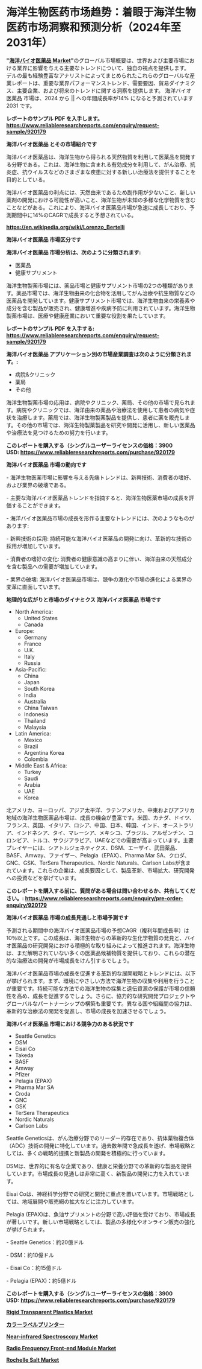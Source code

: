 <p><h1>海洋生物医药市场趋势：着眼于海洋生物医药市场洞察和预测分析（2024年至2031年）</h1></p><p><strong>"<a href="https://www.reliableresearchreports.com/marine-biopharmaceutical-r920179">海洋バイオ医薬品 Market</a>"</strong>のグローバル市場概要は、世界および主要市場における業界に影響を与える主要なトレンドについて、独自の視点を提供します。 デルの最も経験豊富なアナリストによってまとめられたこれらのグローバルな産業レポートは、重要な業界パフォーマンストレンド、需要要因、貿易ダイナミクス、主要企業、および将来のトレンドに関する洞察を提供します。 海洋バイオ医薬品 市場は、2024 から || への年間成長率が14% になると予測されています2031 です。</p>
<p><strong>レポートのサンプル PDF を入手します。</strong><strong><a href="https://www.reliableresearchreports.com/enquiry/request-sample/920179">https://www.reliableresearchreports.com/enquiry/request-sample/920179</a></strong></p>
<p><strong>海洋バイオ医薬品 とその市場紹介です</strong></p>
<p><p>海洋バイオ医薬品は、海洋生物から得られる天然物質を利用して医薬品を開発する分野である。これは、海洋生物に含まれる有効成分を利用して、がん治療、抗炎症、抗ウイルスなどのさまざまな疾患に対する新しい治療法を提供することを目的としている。</p><p>海洋バイオ医薬品の利点には、天然由来であるため副作用が少ないこと、新しい薬剤の開発における可能性が高いこと、海洋生物が未知の多様な化学物質を含むことなどがある。これにより、海洋バイオ医薬品市場が急速に成長しており、予測期間中に14%のCAGRで成長すると予想されている。</p><a href="https://en.wikipedia.org/wiki/Lorenzo_Bertelli"></a></p>
<p><strong><a href="https://en.wikipedia.org/wiki/Lorenzo_Bertelli">https://en.wikipedia.org/wiki/Lorenzo_Bertelli</a></strong></p>
<p><strong>海洋バイオ医薬品&nbsp;市場区分です</strong><strong></strong></p>
<p><strong>海洋バイオ医薬品 市場分析は、次のように分類されます:</strong>&nbsp;</p>
<p><ul><li>医薬品</li><li>健康サプリメント</li></ul></p>
<p><p>海洋生物製薬市場には、薬品市場と健康サプリメント市場の2つの種類があります。薬品市場では、海洋生物由来の化合物を活用してがん治療や抗生物質などの医薬品を開発しています。健康サプリメント市場では、海洋生物由来の栄養素や成分を含む製品が販売され、健康増進や疾病予防に利用されています。海洋生物製薬市場は、医療や健康産業において重要な役割を果たしています。</p></p>
<p><strong>レポートのサンプル PDF を入手する: <a href="https://www.reliableresearchreports.com/enquiry/request-sample/920179">https://www.reliableresearchreports.com/enquiry/request-sample/920179</a></strong></p>
<p><strong> 海洋バイオ医薬品 アプリケーション別の市場産業調査は次のように分類されます。:</strong></p>
<p><ul><li>病院&クリニック</li><li>薬局</li><li>その他</li></ul></p>
<p><p>海洋生物製薬市場の応用は、病院やクリニック、薬局、その他の市場で見られます。病院やクリニックでは、海洋由来の薬品や治療法を使用して患者の病気や症状を治療します。薬局では、海洋生物製薬製品を提供し、患者に薬を販売します。その他の市場では、海洋生物製薬製品を研究や開発に活用し、新しい医薬品や治療法を見つけるための努力を行います。</p></p>
<p><strong>このレポートを購入する（シングルユーザーライセンスの価格：3900 USD:</strong><strong>&nbsp;<a href="https://www.reliableresearchreports.com/purchase/920179">https://www.reliableresearchreports.com/purchase/920179</a></strong></p>
<p><strong>海洋バイオ医薬品 市場の動向です</strong></p>
<p><p>- 海洋生物医薬市場に影響を与える先端トレンドは、新興技術、消費者の嗜好、および業界の破壊である。</p><p>- 主要な海洋バイオ医薬品トレンドを指摘すると、海洋生物医薬市場の成長を評価することができます。</p><p>- 海洋バイオ医薬品市場の成長を形作る主要なトレンドには、次のようなものがあります:</p><p>- 新興技術の採用: 持続可能な海洋バイオ医薬品の開発に向け、革新的な技術の採用が増加しています。</p><p>- 消費者の嗜好の変化: 消費者の健康意識の高まりに伴い、海洋由来の天然成分を含む製品への需要が増加しています。</p><p>- 業界の破壊: 海洋バイオ医薬品市場は、競争の激化や市場の進化による業界の変革に直面しています。</p></p>
<p><strong>地理的な広がりと市場のダイナミクス 海洋バイオ医薬品 市場です</strong></p>
<p><ul>
    <li>
        North America:
        <ul>
            <li>United States</li>
            <li>Canada</li>
        </ul>
    </li>
    <li>
        Europe:
        <ul>
            <li>Germany</li>
            <li>France</li>
            <li>U.K.</li>
            <li>Italy</li>
            <li>Russia</li>
        </ul>
    </li>
    <li>
        Asia-Pacific:
        <ul>
            <li>China</li>
            <li>Japan</li>
            <li>South Korea</li>
            <li>India</li>
            <li>Australia</li>
            <li>China Taiwan</li>
            <li>Indonesia</li>
            <li>Thailand</li>
            <li>Malaysia</li>
        </ul>
    </li>
    <li>
        Latin America:
        <ul>
            <li>Mexico</li>
            <li>Brazil</li>
            <li>Argentina Korea</li>
            <li>Colombia</li>
        </ul>
    </li>
    <li>
        Middle East & Africa:
        <ul>
            <li>Turkey</li>
            <li>Saudi</li>
            <li>Arabia</li>
            <li>UAE</li>
            <li>Korea</li>
        </ul>
    </li>
    </ul></p>
<p><p>北アメリカ、ヨーロッパ、アジア太平洋、ラテンアメリカ、中東およびアフリカ地域の海洋生物医薬品市場は、成長の機会が豊富です。米国、カナダ、ドイツ、フランス、英国、イタリア、ロシア、中国、日本、韓国、インド、オーストラリア、インドネシア、タイ、マレーシア、メキシコ、ブラジル、アルゼンチン、コロンビア、トルコ、サウジアラビア、UAEなどでの需要が高まっています。主要プレイヤーには、シアトルジェネティクス、DSM、エーザイ、武田薬品、BASF、Amway、ファイザー、Pelagia（EPAX）、Pharma Mar SA、クロダ、GNC、GSK、TerSera Therapeutics、Nordic Naturals、Carlson Labsが含まれています。これらの企業は、成長要因として、製品革新、市場拡大、研究開発への投資などを挙げています。</p></p>
<p><strong>このレポートを購入する前に、質問がある場合は問い合わせるか、共有してください。:&nbsp;<a href="https://www.reliableresearchreports.com/enquiry/pre-order-enquiry/920179">https://www.reliableresearchreports.com/enquiry/pre-order-enquiry/920179</a></strong></p>
<p><strong>海洋バイオ医薬品 市場の成長見通しと市場予測です</strong></p>
<p><p>予測される期間中の海洋バイオ医薬品市場の予想CAGR（複利年間成長率）は10％以上です。この成長は、海洋生物からの革新的な生化学物質の発見と、バイオ医薬品の研究開発における積極的な取り組みによって推進されます。海洋生物は、まだ解明されていない多くの医薬品候補物質を提供しており、これらの潜在的な治療法の開発が市場成長をけん引するでしょう。</p><p>海洋バイオ医薬品市場の成長を促進する革新的な展開戦略とトレンドには、以下が挙げられます。まず、環境にやさしい方法で海洋生物の収集や利用を行うことが重要です。持続可能な方法での海洋生物の採集と遺伝資源の保護が市場の信頼性を高め、成長を促進するでしょう。さらに、協力的な研究開発プロジェクトやグローバルなパートナーシップの構築も重要です。異なる国や組織間の協力は、革新的な治療法の開発を促進し、市場の成長を加速させるでしょう。</p></p>
<p><strong>海洋バイオ医薬品 市場における競争力のある状況です</strong></p>
<p><ul><li>Seattle Genetics</li><li>DSM</li><li>Eisai Co</li><li>Takeda</li><li>BASF</li><li>Amway</li><li>Pfizer</li><li>Pelagia (EPAX)</li><li>Pharma Mar SA</li><li>Croda</li><li>GNC</li><li>GSK</li><li>TerSera Therapeutics</li><li>Nordic Naturals</li><li>Carlson Labs</li></ul></p>
<p><p>Seattle Geneticsは、がん治療分野でのリーダー的存在であり、抗体薬物複合体（ADC）技術の開発に特化しています。過去数年間で急成長を遂げ、市場戦略としては、多くの戦略的提携と新製品の開発を積極的に行っています。</p><p>DSMは、世界的に有名な企業であり、健康と栄養分野での革新的な製品を提供しています。市場成長の見通しは非常に高く、新製品の開発に力を入れています。</p><p>Eisai Coは、神経科学分野での研究と開発に重点を置いています。市場戦略としては、地域展開や販売網の拡大などに注力しています。</p><p>Pelagia (EPAX)は、魚油サプリメントの分野で高い評価を受けており、市場成長が著しいです。新しい市場戦略としては、製品の多様化やオンライン販売の強化が挙げられます。</p><p>- Seattle Genetics：約20億ドル</p><p>- DSM：約10億ドル</p><p>- Eisai Co：約15億ドル</p><p>- Pelagia (EPAX)：約5億ドル</p></p>
<p><strong>このレポートを購入する（シングルユーザーライセンスの価格：3900 USD:</strong>&nbsp;<strong><a href="https://www.reliableresearchreports.com/purchase/920179">https://www.reliableresearchreports.com/purchase/920179</a></strong></p>
<p><strong><p><a href="https://github.com/prosalinda88/Market-Research-Report-List-6/blob/main/rigid-transparent-plastics-market.md">Rigid Transparent Plastics Market</a></p><p><a href="https://medium.com/@alyle7648/%E3%82%B0%E3%83%AD%E3%83%BC%E3%83%90%E3%83%AB%E3%82%AB%E3%83%A9%E3%83%BC%E3%83%A9%E3%83%99%E3%83%AB%E3%83%97%E3%83%AA%E3%83%B3%E3%82%BF%E3%83%BC%E3%83%9E%E3%83%BC%E3%82%B1%E3%83%83%E3%83%88%E3%81%AE%E5%B0%86%E6%9D%A5%E5%8B%95%E5%90%91-2024%E5%B9%B4%E3%81%8B%E3%82%892031%E5%B9%B4%E3%81%BE%E3%81%A7%E3%81%AE%E5%B8%82%E5%A0%B4%E6%B4%9E%E5%AF%9F%E3%81%A8%E5%88%86%E6%9E%90-188%E3%83%9A%E3%83%BC%E3%82%B8-564aa6759f6b">カラーラベルプリンター</a></p><p><a href="https://issuu.com/reportprime-2/docs/near-infrared-spectroscopy-market-s_ecbf3d3ecc6484">Near-infrared Spectroscopy Market</a></p><p><a href="https://issuu.com/reportprime-2/docs/radio-frequency-front-end-module-ma_c7682b374c2e89">Radio Frequency Front-end Module Market</a></p><p><a href="https://github.com/globismark/Market-Research-Report-List-5/blob/main/rochelle-salt-market.md">Rochelle Salt Market</a></p></strong></p>